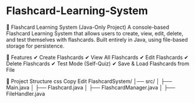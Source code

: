 # Flashcard-Learning-System



🧠 Flashcard Learning System (Java-Only Project)
A console-based Flashcard Learning System that allows users to create, view, edit, delete, and test themselves with flashcards. Built entirely in Java, using file-based storage for persistence.

📌 Features
✔ Create Flashcards
✔ View All Flashcards
✔ Edit Flashcards
✔ Delete Flashcards
✔ Test Mode (Self-Quiz)
✔ Save & Load Flashcards from File

📂 Project Structure
css
Copy
Edit
FlashcardSystem/
│── src/
│   ├── Main.java
│   ├── Flashcard.java
│   ├── FlashcardManager.java
│   ├── FileHandler.java
